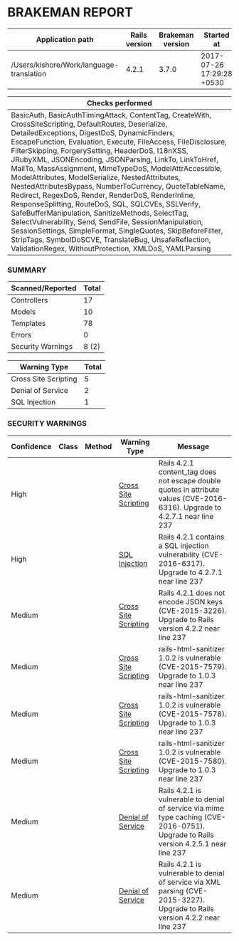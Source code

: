 # BRAKEMAN REPORT

| Application path                         | Rails version | Brakeman version | Started at                | Duration         |
|------------------------------------------|---------------|------------------|---------------------------|------------------|
| /Users/kishore/Work/language-translation | 4.2.1         | 3.7.0            | 2017-07-26 17:29:28 +0530 | 1.603935 seconds |

| Checks performed                                                                                                                                                                                                                                                                                                                                                                                                                                                                                                                                                                                                                                                                                                                                                                                                                                                                                                       |
|------------------------------------------------------------------------------------------------------------------------------------------------------------------------------------------------------------------------------------------------------------------------------------------------------------------------------------------------------------------------------------------------------------------------------------------------------------------------------------------------------------------------------------------------------------------------------------------------------------------------------------------------------------------------------------------------------------------------------------------------------------------------------------------------------------------------------------------------------------------------------------------------------------------------|
| BasicAuth, BasicAuthTimingAttack, ContentTag, CreateWith, CrossSiteScripting, DefaultRoutes, Deserialize, DetailedExceptions, DigestDoS, DynamicFinders, EscapeFunction, Evaluation, Execute, FileAccess, FileDisclosure, FilterSkipping, ForgerySetting, HeaderDoS, I18nXSS, JRubyXML, JSONEncoding, JSONParsing, LinkTo, LinkToHref, MailTo, MassAssignment, MimeTypeDoS, ModelAttrAccessible, ModelAttributes, ModelSerialize, NestedAttributes, NestedAttributesBypass, NumberToCurrency, QuoteTableName, Redirect, RegexDoS, Render, RenderDoS, RenderInline, ResponseSplitting, RouteDoS, SQL, SQLCVEs, SSLVerify, SafeBufferManipulation, SanitizeMethods, SelectTag, SelectVulnerability, Send, SendFile, SessionManipulation, SessionSettings, SimpleFormat, SingleQuotes, SkipBeforeFilter, StripTags, SymbolDoSCVE, TranslateBug, UnsafeReflection, ValidationRegex, WithoutProtection, XMLDoS, YAMLParsing |

### SUMMARY

| Scanned/Reported  | Total |
|-------------------|-------|
| Controllers       | 17    |
| Models            | 10    |
| Templates         | 78    |
| Errors            | 0     |
| Security Warnings | 8 (2) |

| Warning Type         | Total |
|----------------------|-------|
| Cross Site Scripting | 5     |
| Denial of Service    | 2     |
| SQL Injection        | 1     |

### SECURITY WARNINGS

| Confidence | Class | Method | Warning Type                                                                                          | Message                                                                                                                              |
|------------|-------|--------|-------------------------------------------------------------------------------------------------------|--------------------------------------------------------------------------------------------------------------------------------------|
| High       |       |        | [Cross Site Scripting](https://groups.google.com/d/msg/ruby-security-ann/8B2iV2tPRSE/JkjCJkSoCgAJ)    | Rails 4.2.1 content_tag does not escape double quotes in attribute values (CVE-2016-6316). Upgrade to 4.2.7.1 near line 237          |
| High       |       |        | [SQL Injection](https://groups.google.com/d/msg/ruby-security-ann/WccgKSKiPZA/9DrsDVSoCgAJ)           | Rails 4.2.1 contains a SQL injection vulnerability (CVE-2016-6317). Upgrade to 4.2.7.1 near line 237                                 |
| Medium     |       |        | [Cross Site Scripting](https://groups.google.com/d/msg/rubyonrails-security/7VlB_pck3hU/3QZrGIaQW6cJ) | Rails 4.2.1 does not encode JSON keys (CVE-2015-3226). Upgrade to Rails version 4.2.2 near line 237                                  |
| Medium     |       |        | [Cross Site Scripting](https://groups.google.com/d/msg/rubyonrails-security/OU9ugTZcbjc/PjEP46pbFQAJ) | rails-html-sanitizer 1.0.2 is vulnerable (CVE-2015-7579). Upgrade to 1.0.3 near line 237                                             |
| Medium     |       |        | [Cross Site Scripting](https://groups.google.com/d/msg/rubyonrails-security/uh--W4TDwmI/JbvSRpdbFQAJ) | rails-html-sanitizer 1.0.2 is vulnerable (CVE-2015-7578). Upgrade to 1.0.3 near line 237                                             |
| Medium     |       |        | [Cross Site Scripting](https://groups.google.com/d/msg/rubyonrails-security/uh--W4TDwmI/m_CVZtdbFQAJ) | rails-html-sanitizer 1.0.2 is vulnerable (CVE-2015-7580). Upgrade to 1.0.3 near line 237                                             |
| Medium     |       |        | [Denial of Service](https://groups.google.com/d/msg/rubyonrails-security/9oLY_FCzvoc/w9oI9XxbFQAJ)    | Rails 4.2.1 is vulnerable to denial of service via mime type caching (CVE-2016-0751). Upgrade to Rails version 4.2.5.1 near line 237 |
| Medium     |       |        | [Denial of Service](https://groups.google.com/d/msg/rubyonrails-security/bahr2JLnxvk/x4EocXnHPp8J)    | Rails 4.2.1 is vulnerable to denial of service via XML parsing (CVE-2015-3227). Upgrade to Rails version 4.2.2 near line 237         |

